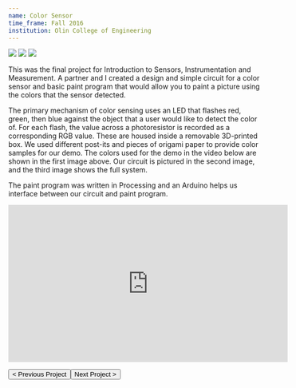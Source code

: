 ```yaml
---
name: Color Sensor
time_frame: Fall 2016
institution: Olin College of Engineering
---
```

<div class="oohbaby">
  <img class="triplet myImages" id="myImg" src="/imgs/color_post.jpeg">
  <img class="triplet myImages" id="myImg" src="/imgs/color_circuit.jpeg">
  <img class="triplet myImages" id="myImg" src="/imgs/color_full.JPG">
</div>

This was the final project for Introduction to Sensors, Instrumentation and Measurement. A partner and I created a design and simple circuit for a color sensor and basic paint program that would allow you to paint a picture using the colors that the sensor detected.

The primary mechanism of color sensing uses an LED that flashes red, green, then blue against the object that a user would like to detect the color of. For each flash, the value across a photoresistor is recorded as a corresponding RGB value. These are housed inside a removable 3D-printed box. We used different post-its and pieces of origami paper to provide color samples for our demo. The colors used for the demo in the video below are shown in the first image above. Our circuit is pictured in the second image, and the third image shows the full system.

The paint program was written in Processing and an Arduino helps us interface between our circuit and paint program.

<div class="video">
  <iframe width="560" height="315" src="https://www.youtube.com/embed/eAb-PJIaFRU" frameborder="0" allow="accelerometer; autoplay; encrypted-media; gyroscope; picture-in-picture" allowfullscreen></iframe>
</div>

<button class="prev" onclick="window.location.href = '/projects/ugy4s1_kinetic_sculpture.html';"> < Previous Project</button><button class="next" onclick="window.location.href = '/projects/ugy4s2_machine-gun-jetpack.html';">Next Project > </button>
